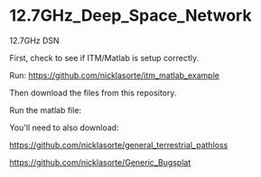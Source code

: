 # 12.7GHz_Deep_Space_Network
12.7GHz DSN

First, check to see if ITM/Matlab is setup correctly.

Run: https://github.com/nicklasorte/itm_matlab_example

Then download the files from this repository.

Run the matlab file: 

You'll need to also download:

https://github.com/nicklasorte/general_terrestrial_pathloss

https://github.com/nicklasorte/Generic_Bugsplat
